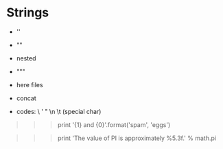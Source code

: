 # Strings

- ''

- ""

- nested

- """

- here files

- concat

- codes: \\ \' \" \n \t (special char)

>>> print '{1} and {0}'.format('spam', 'eggs')

>>> print 'The value of PI is approximately %5.3f.' % math.pi
